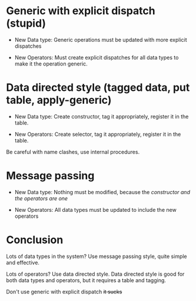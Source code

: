 # Generic with explicit dispatch (stupid)

- New Data type: Generic operations must be updated with more explicit dispatches

- New Operators: Must create explicit dispatches for all data types to make it
  the operation generic.

# Data directed style (tagged data, put table, apply-generic)

- New Data type: Create constructor, tag it appropriately, register it in the
  table.

- New Operators: Create selector, tag it appropriately, register it in the
  table.

Be careful with name clashes, use internal procedures.

# Message passing

- New Data type: Nothing must be modified, because the *constructor and the
  operators are one*

- New Operators: All data types must be updated to include the new operators

# Conclusion

Lots of data types in the system? Use message passing style, quite simple and
effective.

Lots of operators? Use data directed style. Data directed style is
good for both data types and operators, but it requires a table and tagging.

Don't use generic with explicit dispatch ~~it sucks~~
